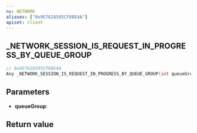 ```yaml
---
ns: NETWORK
aliases: ["0x9E762A595CF88E4A"]
apiset: client
---
```

## _NETWORK_SESSION_IS_REQUEST_IN_PROGRESS_BY_QUEUE_GROUP

```c
// 0x9E762A595CF88E4A
Any _NETWORK_SESSION_IS_REQUEST_IN_PROGRESS_BY_QUEUE_GROUP(int queueGroup);
```


## Parameters
* **queueGroup**:

## Return value

